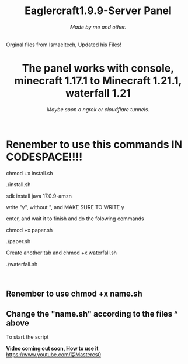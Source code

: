 <h1 align="center">Eaglercraft1.9.9-Server Panel</h1>
<p align="center"><i>Made by me and other.</i></p>
<br>
Orginal files from Ismaeltech, Updated his Files!
<h1 align="center">The panel works with console, minecraft 1.17.1 to Minecraft 1.21.1, waterfall 1.21 </h1>
<p align="center"><i>Maybe soon a ngrok or cloudflare tunnels.</i></p>
<br>
<h1> Renember to use this commands IN CODESPACE!!!! </h1>
<p>chmod +x install.sh</p>
<p>./install.sh</p>
<p>sdk install java 17.0.9-amzn</p>
<p>write "y", without ", and MAKE SURE TO WRITE y</p>
<p>enter, and wait it to finish and do the folowing commands</p>
<p>chmod +x paper.sh</p>
<p>./paper.sh</p>
<p>Create another tab and chmod +x waterfall.sh</p>
<p>./waterfall.sh</p>
<br>
<h2> Renember to use chmod +x name.sh </h2>
<h2> Change the "name.sh" according to the files ^ above </h2>
<p>To start the script</p>

**Video coming out soon, How to use it**
https://www.youtube.com/@Mastercs0
